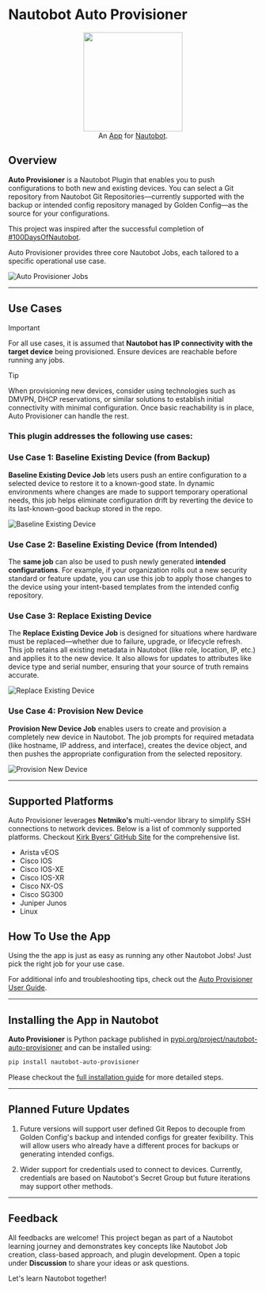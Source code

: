 # Nautobot Auto Provisioner

<p align="center">
  <img src="https://github.com/d-camacho/testing_readme/blob/main/images/auto_prov_full_logo.png "class="logo" height="200px">
  <br>
  An <a href="https://networktocode.com/nautobot-apps/">App</a> for <a href="https://nautobot.com/">Nautobot</a>.
</p>

## Overview

**Auto Provisioner** is a Nautobot Plugin that enables you to push configurations to both new and existing devices. You can select a Git repository from Nautobot Git Repositories—currently supported with the backup or intended config repository managed by Golden Config—as the source for your configurations.

This project was inspired after the successful completion of [#100DaysOfNautobot](https://go.networktocode.com/100-days-of-nautobot).

Auto Provisioner provides three core Nautobot Jobs, each tailored to a specific operational use case.

![Auto Provisioner Jobs](https://github.com/d-camacho/nautobot-auto-provisioner/blob/main/docs/images/all_jobs.png)

---

## Use Cases

> [!IMPORTANT] 
For all use cases, it is assumed that **Nautobot has IP connectivity with the target device** being provisioned. Ensure devices are reachable before running any jobs.

> [!TIP] 
When provisioning new devices, consider using technologies such as DMVPN, DHCP reservations, or similar solutions to establish initial connectivity with minimal configuration. Once basic reachability is in place, Auto Provisioner can handle the rest.

### This plugin addresses the following use cases:

### Use Case 1: Baseline Existing Device (from Backup)

**Baseline Existing Device Job** lets users push an entire configuration to a selected device to restore it to a known-good state. In dynamic environments where changes are made to support temporary operational needs, this job helps eliminate configuration drift by reverting the device to its last-known-good backup stored in the repo.

![Baseline Existing Device](https://github.com/d-camacho/nautobot-auto-provisioner/blob/main/docs/images/baseline_job.png)

### Use Case 2: Baseline Existing Device (from Intended)

The **same job** can also be used to push newly generated **intended configurations**. For example, if your organization rolls out a new security standard or feature update, you can use this job to apply those changes to the device using your intent-based templates from the intended config repository.

### Use Case 3: Replace Existing Device

The **Replace Existing Device Job** is designed for situations where hardware must be replaced—whether due to failure, upgrade, or lifecycle refresh. This job retains all existing metadata in Nautobot (like role, location, IP, etc.) and applies it to the new device. It also allows for updates to attributes like device type and serial number, ensuring that your source of truth remains accurate.

![Replace Existing Device](https://github.com/d-camacho/nautobot-auto-provisioner/blob/main/docs/images/replace_existing.png)

### Use Case 4: Provision New Device

**Provision New Device Job** enables users to create and provision a completely new device in Nautobot. The job prompts for required metadata (like hostname, IP address, and interface), creates the device object, and then pushes the appropriate configuration from the selected repository.

![Provision New Device](https://github.com/d-camacho/nautobot-auto-provisioner/blob/main/docs/images/provision_new.png)


---

## Supported Platforms

Auto Provisioner leverages **Netmiko's** multi-vendor library to simplify SSH connections to network devices. Below is a list of commonly supported platforms. Checkout [Kirk Byers' GitHub Site](https://ktbyers.github.io/netmiko/PLATFORMS.html) for the comprehensive list. 

* Arista vEOS
* Cisco IOS
* Cisco IOS-XE
* Cisco IOS-XR
* Cisco NX-OS
* Cisco SG300
* Juniper Junos
* Linux


## How To Use the App

Using the the app is just as easy as running any other Nautobot Jobs! Just pick the right job for your use case.

For additional info and troubleshooting tips, check out the [Auto Provisioner User Guide](docs/user/app_user_guide.md).

---

## Installing the App in Nautobot

**Auto Provisioner** is Python package published in [pypi.org/project/nautobot-auto-provisioner](https://pypi.org/project/nautobot-auto-provisioner/) and can be installed using:

```bash
pip install nautobot-auto-provisioner
```

Please checkout the [full installation guide](docs/admin/install.md) for more detailed steps.

---

## Planned Future Updates

1. Future versions will support user defined Git Repos to decouple from Golden Config's backup and intended configs for greater fexibility. This will allow users who already have a different proces for backups or generating intended configs.

2. Wider support for credentials used to connect to devices. Currently, credentials are based on Nautobot's Secret Group but future iterations may support other methods.

---

## Feedback

All feedbacks are welcome! This project began as part of a Nautobot learning journey and demonstrates key concepts like Nautobot Job creation, class-based approach, and plugin development. Open a topic under **Discussion** to share your ideas or ask questions.

Let's learn Nautobot together!